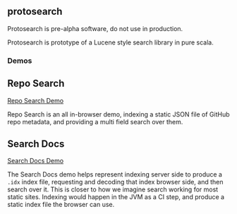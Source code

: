 ## protosearch

Protosearch is pre-alpha software, do not use in production.

Protosearch is prototype of a Lucene style search library in pure scala.


### Demos


## Repo Search

[Repo Search Demo](../reposearch/index.html)

Repo Search is an all in-browser demo, indexing a static JSON file of GitHub repo metadata,
and providing a multi field search over them.


## Search Docs

[Search Docs Demo](../searchdocs/index.html)

The Search Docs demo helps represent indexing server side to produce a `.idx` index file,
requesting and decoding that index browser side, and then search over it.
This is closer to how we imagine search working for most static sites.
Indexing would happen in the JVM as a CI step, and produce a static index file the browser can use.
